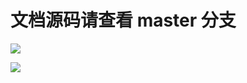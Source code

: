 # 文档源码请查看 master 分支

[![](https://github.com/khs1994-website/gogs-docs.zh-cn/workflows/Sync/badge.svg)](https://github.com/khs1994-website/gogs-docs.zh-cn/tree/master)

[![](https://github.com/khs1994-website/gogs-docs.zh-cn/workflows/GitBook/badge.svg)](https://github.com/khs1994-website/gogs-docs.zh-cn/tree/master)
